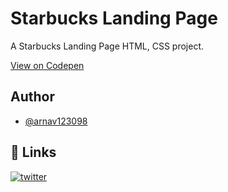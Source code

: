 
# Starbucks Landing Page

A Starbucks Landing Page HTML, CSS project.

[View on Codepen](https://codepen.io/Arnav-Mishra/pen/QWJbwjB)


## Author

- [@arnav123098](https://www.github.com/arnav123098)


## 🔗 Links

[![twitter](https://img.shields.io/badge/twitter-1DA1F2?style=for-the-badge&logo=twitter&logoColor=white)](https://twitter.com/_iamarnav_)



